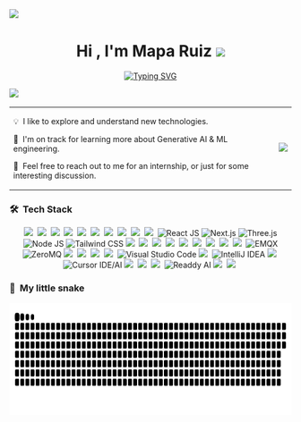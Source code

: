 <img src="https://user-images.githubusercontent.com/73097560/115834477-dbab4500-a447-11eb-908a-139a6edaec5c.gif">
<h1 align="center"><b>Hi , I'm Mapa Ruiz </b><img src="https://media.giphy.com/media/hvRJCLFzcasrR4ia7z/giphy.gif" width="35"></h1>
<p align="center">
  <a href="https://git.io/typing-svg"><img src="https://readme-typing-svg.demolab.com?font=Jersey+10+Charted&size=40&pause=1000&color=5549F7&center=true&vCenter=true&repeat=true&width=680&lines=A+Systems+Engineer+student+eager+to+learn+%5E_%5E" alt="Typing SVG" /></a>
</p>
<img src="https://user-images.githubusercontent.com/73097560/115834477-dbab4500-a447-11eb-908a-139a6edaec5c.gif">

<table>
  <tr>
    <td>
      <p>💡 &nbsp;I like to explore and understand new technologies.</p>
      <p>🌱 &nbsp;I'm on track for learning more about Generative AI & ML engineering.</p>
      <p>💬 &nbsp;Feel free to reach out to me for an internship, or just for some interesting discussion.</p>
    </td>
    <td>
      <a href="https://github.com/MapaRuiz">
        <img height="250em" src="https://github-readme-stats-eight-theta.vercel.app/api/top-langs/?username=MapaRuiz&layout=compact&langs_count=8&theme=shades-of-purple"/>
      </a>
    </td>
  </tr>
</table>

### 🛠 &nbsp;Tech Stack

<div align="center">
  <img src="https://img.shields.io/badge/-C-05122A?style=flat&logo=C&logoColor=A8B9CC">&nbsp;
  <img src="https://img.shields.io/badge/-C++-05122A?style=flat&logo=C%2B%2B&logoColor=00599C">&nbsp;
  <img src="https://img.shields.io/badge/-Java-05122A?style=flat&logo=java&logoColor=FFA518">&nbsp;
  <img src="https://img.shields.io/badge/-JavaScript-05122A?style=flat&logo=javascript">&nbsp;
  <img src="https://img.shields.io/badge/-TypeScript-05122A?style=flat&logo=typescript">&nbsp;
  <img src="https://img.shields.io/badge/-HTML-05122A?style=flat&logo=HTML5">&nbsp;
  <img src="https://img.shields.io/badge/-CSS-05122A?style=flat&logo=CSS3&logoColor=1572B6">&nbsp;
  <img src="https://img.shields.io/badge/-Python-05122A?style=flat&logo=python">&nbsp;
  <img src="https://img.shields.io/badge/-Dart-05122A?style=flat&logo=dart">&nbsp;
  <img src="https://img.shields.io/badge/-Kotlin-05122A?style=flat&logo=kotlin">&nbsp;
  <img src="https://img.shields.io/badge/-React%20JS-05122A?style=flat&logo=react&logoColor=61DAFB" alt="React JS" />
  <img src="https://img.shields.io/badge/-Next.js-05122A?style=flat&logo=nextjs" alt="Next.js" />
  <img src="https://img.shields.io/badge/-Three.js-05122A?style=flat&logo=threejs" alt="Three.js" />
  <img src="https://img.shields.io/badge/-Node%20JS-05122A?style=flat&logo=nodejs" alt="Node JS" />
  <img src="https://img.shields.io/badge/-Tailwind%20CSS-05122A?style=flat&logo=tailwindcss" alt="Tailwind CSS" />
  <img src="https://img.shields.io/badge/-Spring-05122A?style=flat&logo=spring&logoColor=6DB33F">&nbsp;
  <img src="https://img.shields.io/badge/-Flutter-05122A?style=flat&logo=flutter">&nbsp;
  <img src="https://img.shields.io/badge/-TensorFlow-05122A?style=flat&logo=tensorflow">&nbsp;
  <img src="https://img.shields.io/badge/-Pytorch-05122A?style=flat&logo=pytorch">&nbsp;
  <img src="https://img.shields.io/badge/-Keras-05122A?style=flat&logo=keras">&nbsp;
  <img src="https://img.shields.io/badge/-MySQL-05122A?style=flat&logo=mysql&logoColor=4479A1">&nbsp;
  <img src="https://img.shields.io/badge/-Firebase-05122A?style=flat&logo=firebase">&nbsp;
  <img src="https://img.shields.io/badge/-Supabase-05122A?style=flat&logo=supabase">&nbsp;
  <img src="https://img.shields.io/badge/-GraphQL-05122A?style=flat&logo=graphql">&nbsp;
  <img src="https://img.shields.io/badge/-EMQX-05122A?style=flat&logoUrl=https://raw.githubusercontent.com/emqx/emqx-dashboard-web/master/src/assets/emq_logo.svg" alt="EMQX" />
  <img src="https://img.shields.io/badge/-ZeroMQ-05122A?style=flat&logoUrl=https://raw.githubusercontent.com/zeromq/libzmq/master/logo.svg" alt="ZeroMQ" />
  <img src="https://img.shields.io/badge/-HiveMQ-05122A?style=flat&logo=hivemq">&nbsp;
  <img src="https://img.shields.io/badge/-Arduino-05122A?style=flat&logo=arduino">&nbsp;
  <img src="https://img.shields.io/badge/-Git-05122A?style=flat&logo=git">&nbsp;
  <img src="https://img.shields.io/badge/-GitHub-05122A?style=flat&logo=github">&nbsp;
  <img src="https://img.shields.io/badge/-Visual%20Studio%20Code-05122A?style=flat&logo=visual-studio-code&logoColor=007ACC" alt="Visual Studio Code" />
  <img src="https://img.shields.io/badge/-Eclipse-05122A?style=flat&logo=eclipse-ide&logoColor=2C2255">&nbsp;
  <img src="https://img.shields.io/badge/-IntelliJ%20IDEA-05122A?style=flat&logo=intellij-idea" alt="IntelliJ IDEA" />
  <img src="https://img.shields.io/badge/-AndroidStudio-05122A?style=flat&logo=androidstudio">&nbsp;
  <img src="https://img.shields.io/badge/-Cursor%20IDE%2FAI-05122A?style=flat&logoUrl=https://docs.cursor.com/favicon-32x32.png" alt="Cursor IDE/AI" />
  <img src="https://img.shields.io/badge/-Postman-05122A?style=flat&logo=postman&logoColor=FF6C37">&nbsp;
  <img src="https://img.shields.io/badge/-Docker-05122A?style=flat&logo=docker">&nbsp;
  <img src="https://img.shields.io/badge/-Figma-05122A?style=flat&logo=figma">&nbsp;
  <img src="https://img.shields.io/badge/-Readdy%20AI-05122A?style=flat&logoUrl=https://readdy.site/assets/logo.svg" alt="Readdy AI" />
  <img src="https://img.shields.io/badge/-Canva-05122A?style=flat&logo=canva&logoColor=00C4CC">&nbsp;
  <img src="https://img.shields.io/badge/-Notion-05122A?style=flat&logo=notion&logoColor=FFFFFF">&nbsp;
</div>

### 🐍 &nbsp;My little snake
<p align="center">
  <img src="https://github.com/MapaRuiz/MapaRuiz/blob/output/github-snake-dark.svg" width="1000" height="200">
</p>


